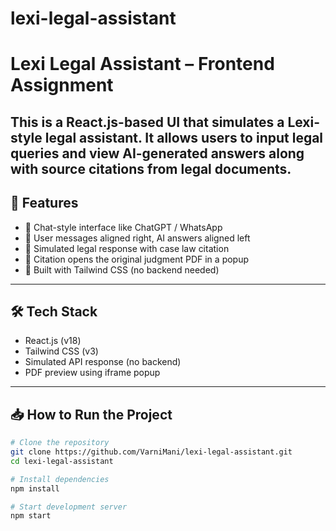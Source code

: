 # lexi-legal-assistant
# Lexi Legal Assistant – Frontend Assignment

This is a React.js-based UI that simulates a Lexi-style legal assistant. It allows users to input legal queries and view AI-generated answers along with source citations from legal documents.
---


## 🚀 Features

- 💬 Chat-style interface like ChatGPT / WhatsApp
- 🧑 User messages aligned right, AI answers aligned left
- 📄 Simulated legal response with case law citation
- 🔗 Citation opens the original judgment PDF in a popup
- 🎨 Built with Tailwind CSS (no backend needed)

---

## 🛠 Tech Stack

- React.js (v18)
- Tailwind CSS (v3)
- Simulated API response (no backend)
- PDF preview using iframe popup

---

## 📥 How to Run the Project

```bash
# Clone the repository
git clone https://github.com/VarniMani/lexi-legal-assistant.git
cd lexi-legal-assistant

# Install dependencies
npm install

# Start development server
npm start

